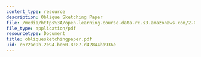 ```yaml
---
content_type: resource
description: Oblique Sketching Paper
file: /media/https%3A/open-learning-course-data-rc.s3.amazonaws.com/2-000-how-and-why-machines-work-spring-2002/c672ac9b2e94be608c87d42844ba936e_obliquesketchingpaper.pdf
file_type: application/pdf
resourcetype: Document
title: obliquesketchingpaper.pdf
uid: c672ac9b-2e94-be60-8c87-d42844ba936e
---
```

